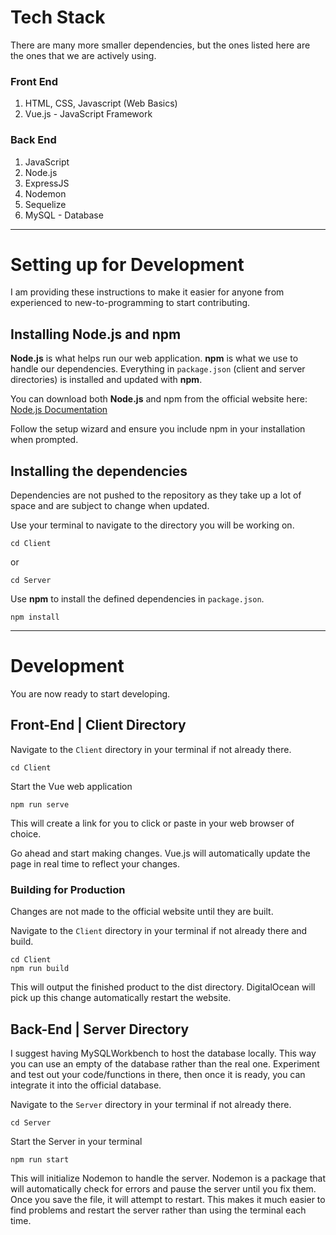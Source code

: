 # Tech Stack

There are many more smaller dependencies, but the ones listed here are the ones
that we are actively using.

### Front End
    
1. HTML, CSS, Javascript (Web Basics)
2. Vue.js - JavaScript Framework

### Back End

1. JavaScript
2. Node.js
3. ExpressJS
4. Nodemon
5. Sequelize
6. MySQL - Database

___

# Setting up for Development

I am providing these instructions to make it easier for anyone from experienced to
new-to-programming to start contributing.

## Installing Node.js and npm

__Node.js__ is what helps run our web application. __npm__ is what we use to handle our dependencies.
Everything in `package.json` (client and server directories) is installed and updated with __npm__.

You can download both __Node.js__ and npm from the official website here:
[Node.js Documentation](https://docs.npmjs.com/downloading-and-installing-node-js-and-npm#using-a-node-installer-to-install-nodejs-and-npm)

Follow the setup wizard and ensure you include npm in your installation when prompted.

## Installing the dependencies

Dependencies are not pushed to the repository as they take up a lot of space and are subject to change
when updated.

Use your terminal to navigate to the directory you will be working on.

    cd Client

or

    cd Server

Use __npm__ to install the defined dependencies in `package.json`.

    npm install

___

# Development

You are now ready to start developing.

## Front-End | Client Directory

Navigate to the `Client` directory in your terminal if not already there.

    cd Client

Start the Vue web application

    npm run serve

This will create a link for you to click or paste in your web browser of choice.

Go ahead and start making changes. Vue.js will automatically update the page
in real time to reflect your changes.

### Building for Production

Changes are not made to the official website until they are built.

Navigate to the `Client` directory in your terminal if not already there and build.

    cd Client
    npm run build


This will output the finished product to the dist directory. DigitalOcean will
pick up this change automatically restart the website.


## Back-End | Server Directory

I suggest having MySQLWorkbench to host the database locally. This way you can 
use an empty of the database rather than the real one. Experiment and test out 
your code/functions in there, then once it is ready, you can integrate it into 
the official database.

Navigate to the `Server` directory in your terminal if not already there.

    cd Server

Start the Server in your terminal

    npm run start

This will initialize Nodemon to handle the server. Nodemon is a package that will 
automatically check for errors and pause the server until you fix them. 
Once you save the file, it will attempt to restart. This makes
it much easier to find problems and restart the server rather than using the 
terminal each time.